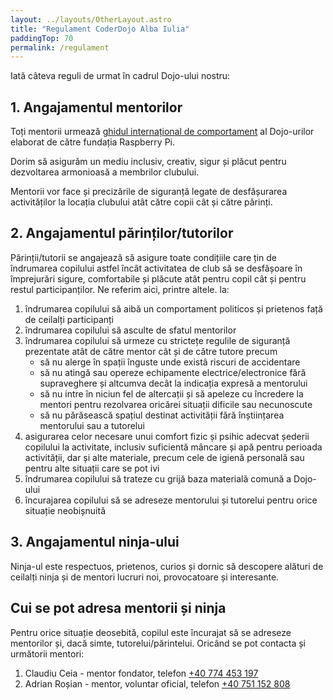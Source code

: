 ```yaml
---
layout: ../layouts/OtherLayout.astro
title: "Regulament CoderDojo Alba Iulia"
paddingTop: 70
permalink: /regulament
---
```


Iată câteva reguli de urmat în cadrul Dojo-ului nostru:

## 1. Angajamentul mentorilor

Toți mentorii urmează [ghidul internațional de comportament](https://static.raspberrypi.org/files/safeguarding/Raspberry_Pi_Foundation-safeguarding-code-of-behaviour.pdf)
al Dojo-urilor elaborat de către fundația Raspberry Pi.

Dorim să asigurăm un mediu inclusiv, creativ, sigur și plăcut pentru dezvoltarea armonioasă a membrilor clubului.

Mentorii vor face și precizările de siguranță legate de desfășurarea activităților la locația clubului atât către copii cât și către părinți.

## 2. Angajamentul părinților/tutorilor

Părinții/tutorii se angajează să asigure toate condițiile care țin de îndrumarea copilului astfel încât activitatea de club să se desfășoare în împrejurări sigure, comfortabile și
plăcute atât pentru copil cât și pentru restul participanților. Ne referim aici, printre altele. la:

1. îndrumarea copilului să aibă un comportament politicos și prietenos față de ceilalți participanți
2. îndrumarea copilului să asculte de sfatul mentorilor
3. îndrumarea copilului să urmeze cu strictețe regulile de siguranță prezentate atât de către mentor cât și de către tutore precum
   - să nu alerge în spații înguste unde existâ riscuri de accidentare
   - să nu atingă sau opereze echipamente electrice/electronice fără supraveghere și altcumva decât la indicația expresă a mentorului
   - să nu intre în niciun fel de altercații și să apeleze cu încredere la mentori pentru rezolvarea oricărei situații dificile sau necunoscute
   - să nu părăsească spațiul destinat activității fără înștiințarea mentorului sau a tutorelui
4. asigurarea celor necesare unui comfort fizic și psihic adecvat șederii copilului la activitate, inclusiv suficientă mâncare și apă pentru perioada activității, dar și
   alte materiale, precum cele de igienă personală sau pentru alte situații care se pot ivi
5. îndrumarea copilului să trateze cu grijă baza materială comună a Dojo-ului
6. încurajarea copilului să se adreseze mentorului și tutorelui pentru orice situație neobișnuită

## 3. Angajamentul ninja-ului

Ninja-ul este respectuos, prietenos, curios și dornic să descopere alături de ceilalți ninja și de mentori lucruri noi, provocatoare și interesante.

## Cui se pot adresa mentorii și ninja

Pentru orice situație deosebită, copilul este încurajat să se adreseze mentorilor și, dacă simte, tutorelui/părintelui. Oricând se pot contacta și următorii mentori:

1. Claudiu Ceia - mentor fondator, telefon [+40 774 453 197](tel:+40774453197)
2. Adrian Roșian - mentor, voluntar oficial, telefon [+40 751 152 808](tel:+40751152808)
